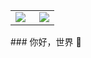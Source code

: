 <table rules="none">
		<tbody>
			<tr>
				<td>
					<img align="left" src="https://github-readme-stats.vercel.app/api/top-langs/?username=chengkenlee&amp;layout=compact" />
				</td>
				<td>
					<img align="right" src="https://github-readme-stats.vercel.app/api?username=chengkenlee&show_icons=true&icon_color=CE1D2D&text_color=718096&bg_color=ffffff&hide_title=true" /> 
				</td>
			</tr>
		</tbody>
</table>
### 你好，世界 👋
